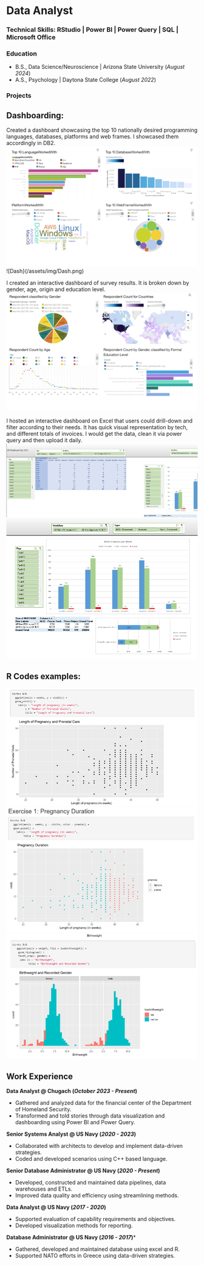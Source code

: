 # Data Analyst

### Technical Skills: RStudio | Power BI | Power Query | SQL | Microsoft Office 

### Education 
- B.S., Data Science/Neuroscience | Arizona State University (_August 2024_)
- A.S., Psychology | Daytona State College (_August 2022_)

### Projects

## Dashboarding:

Created a dashboard showcasing the top 10 nationally desired programming languages, databases, platforms and web frames. I showcased them accordingly in DB2.
![Dash1](/assets/img/Dash1.png)
![Dash}(/assets/img/Dash.png)

I created an interactive dashboard of survey results. It is broken down by gender, age, origin and education level.
![Dash2](assets/img/Dash2.png)

I hosted an interactive dashboard on Excel that users could drill-down and filter according to their needs. It has quick visual representation by tech, and different totals of invoices. I would get the data, clean it via power query and then upload it daily.
![Dashboard1](/assets/img/Dashboard1.png)
![Dashboard2](/assets/img/Dashboard2.png)


## R Codes examples:

![RCode3](/assets/img/RCode3.png)
![RCode5](assets/img/RCode5.png)
![RCode6](/assets/img/RCode6.png)


## Work Experience 
**Data Analyst @ Chugach (_October 2023 - Present_)**
 - Gathered and analyzed data for the financial center of the Department of Homeland Security.
 - Transformed and told stories through data visualization and dashboarding using Power BI and Power Query.

**Senior Systems Analyst @ US Navy (_2020 - 2023_)**
 - Collaborated with architects to develop and implement data-driven strategies.
 - Coded and developed scenarios using C++ based language. 

**Senior Database Administrator @ US Navy (_2020 - Present_)**
 - Developed, constructed and maintained data pipelines, data warehouses and ETLs.
 - Improved data quality and efficiency using streamlining methods. 

**Data Analyst @ US Navy (_2017 - 2020_)**
  - Supported evaluation of capability requirements and objectives.
  - Developed visualization methods for reporting. 

**Database Administrator @ US Navy (_2016 - 2017_)***
  - Gathered, developed and maintained database using excel and R.
  - Supported NATO efforts in Greece using data-driven strategies.

